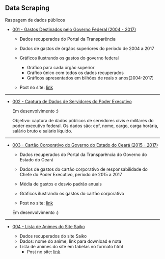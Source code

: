 ## Data Scraping

Raspagem de dados públicos

* [001 - Gastos Destinados pelo Governo Federal (2004 - 2017)](001/)

	* Dados recuperados do Portal da Transparência
	* Dados de gastos de órgãos superiores do período de 2004 a 2017
	* Gráficos ilustrando os gastos do governo federal

		* Gráfico para cada órgão superior
		* Gráfico único com todos os dados recuperados
		* Gráficos apresentados em bilhões de reais x anos(2004-2017)

	* Post no site: [link](http://edsonlead.com/hackeando-gastos-governamentais-com-python-3/)

***

* [002 - Captura de Dados de Servidores do Poder Executivo](002/)

    Em desenvolvimento :)

    Objetivo: captura de dados públicos de servidores civis e militares do poder executivo federal. Os dados são: cpf, nome, cargo, carga horária, salário bruto e salário líquido.

***

* [003 - Cartão Corporativo do Governo do Estado do Ceará (2015 - 2017)](003/)

    * Dados recuperados do Portal da Transparência do Governo do Estado do Ceará
    * Dados de gastos do cartão corporativo de responsabilidade do Chefe do Poder Executivo, período de 2015 a 2017
    * Média de gastos e desvio padrão anuais
    * Gráficos ilustrando os gastos do cartão corporativo

    * Post no site: [link](http://edsonlead.com/gastos-cartao-corporativo-estado-ce/)

    Em desenvolvimento :)

***

* [004 - Lista de Animes do Site Saiko](004/)

    * Dados recuperados do site Saiko
    * Dados: nome do anime, link para download e nota
    * Lista de animes do site em tabelas no formato html
		* Post no site: [link](http://edsonlead.com/lista-de-animes-do-site-saiko/)
